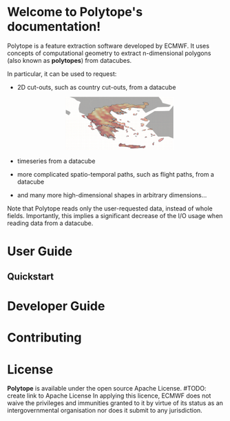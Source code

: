 # Welcome to Polytope's documentation!

Polytope is a feature extraction software developed by ECMWF. 
It uses concepts of computational geometry to extract n-dimensional polygons (also known as **polytopes**) from datacubes. 

In particular, it can be used to request:

- 2D cut-outs, such as country cut-outs, from a datacube
    <div style="text-align:center">
    <p style="float: middle; margin: 0 5px 0 0px;">
        <img src="./images/greece.png" alt="Greece cut-out" width="250"/>
    </p>
    </div>

- timeseries from a datacube

- more complicated spatio-temporal paths, such as flight paths, from a datacube

- and many more high-dimensional shapes in arbitrary dimensions...

Note that Polytope reads only the user-requested data, instead of whole fields. Importantly, this implies a significant decrease of the I/O usage when reading data from a datacube.


# User Guide

## Quickstart

# Developer Guide

# Contributing

# License

**Polytope** is available under the open source Apache License. #TODO: create link to Apache License
 In applying this licence, ECMWF does not waive the privileges and immunities granted to it by virtue of its status as an intergovernmental organisation nor does it submit to any jurisdiction.




